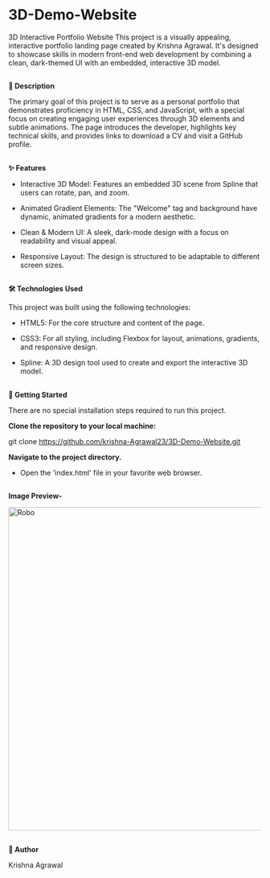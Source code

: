 # 3D-Demo-Website 

3D Interactive Portfolio Website
This project is a visually appealing, interactive portfolio landing page created by Krishna Agrawal. It's designed to showcase skills in modern front-end web development by combining a clean, dark-themed UI with an embedded, interactive 3D model.

##
**📜 Description**

The primary goal of this project is to serve as a personal portfolio that demonstrates proficiency in HTML, CSS, and JavaScript, with a special focus on creating engaging user experiences through 3D elements and subtle animations. The page introduces the developer, highlights key technical skills, and provides links to download a CV and visit a GitHub profile.

##
**✨ Features**

* Interactive 3D Model: Features an embedded 3D scene from Spline that users can rotate, pan, and zoom.

* Animated Gradient Elements: The "Welcome" tag and background have dynamic, animated gradients for a modern aesthetic.

* Clean & Modern UI: A sleek, dark-mode design with a focus on readability and visual appeal.

* Responsive Layout: The design is structured to be adaptable to different screen sizes.

##
**🛠️ Technologies Used**

This project was built using the following technologies:

- HTML5: For the core structure and content of the page.

- CSS3: For all styling, including Flexbox for layout, animations, gradients, and responsive design.

- Spline: A 3D design tool used to create and export the interactive 3D model.

##
**🚀 Getting Started**

There are no special installation steps required to run this project.
 
**Clone the repository to your local machine:**

git clone https://github.com/krishna-Agrawal23/3D-Demo-Website.git

**Navigate to the project directory.**

- Open the 'index.html' file in your favorite web browser.

## 
**Image Preview-**

<img width="1366" height="643" alt="Robo" src="https://github.com/user-attachments/assets/686a4dd6-d536-4cbc-93ae-c400eff5f630" />

##
**👤 Author**

Krishna Agrawal
